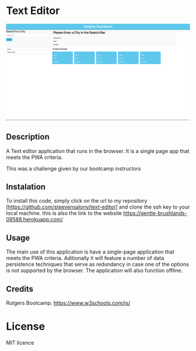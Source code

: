 # Text Editor

![](https://github.com/steevensalony/weather-dashboard/blob/main/assets/images/Screenshot%202023-02-24%20at%208.42.57%20PM.png)

## Description

A Text editor application that runs in the browser. It is a single page app that meets the PWA criteria.

This was a challenge given by our bootcamp instructors

## Instalation

To install this code, simply click on the url to my repository [https://github.com/steevensalony/text-editor] and clone the ssh key to your local machine. 
this is also the link to the website https://gentle-brushlands-09588.herokuapp.com/

## Usage

The main use of this application is have a single-page application that meets the PWA criteria. Aditionally it will feature a number of data persistence techniques that serve as redundancy in case one of the options is not supported by the browser. The application will also function offline.

## Credits

Rutgers Bootcamp.
https://www.w3schools.com/js/

# License

MIT licence
